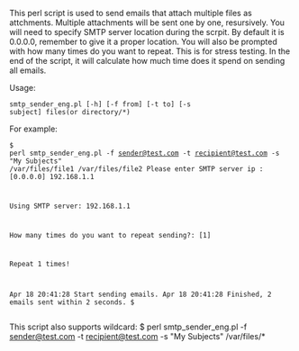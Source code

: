 This perl script is used to send emails that attach multiple files as attchments.
Multiple attachments will be sent one by one, resursively.
You will need to specify SMTP server location during the scrpit. By default it is 0.0.0.0, remember to give it a proper location.
You will also be prompted with how many times do you want to repeat. This is for stress testing.
In the end of the script, it will calculate how much time does it spend on sending all emails.


Usage:<p><code><pre>smtp_sender_eng.pl [-h] [-f from] [-t to] [-s subject] files(or directory/*)
</code></pre>
For example:<code><pre>$ perl smtp_sender_eng.pl -f sender@test.com -t recipient@test.com -s "My Subjects" /var/files/file1 /var/files/file2 
Please enter SMTP server ip : [0.0.0.0] 192.168.1.1

Using SMTP server: 192.168.1.1

How many times do you want to repeat sending?: [1] 

Repeat 1 times!

Apr 18 20:41:28 Start sending emails.
Apr 18 20:41:28 Finished, 2 emails sent within 2 seconds.
$</code></pre>

This script also supports wildcard:
$ perl smtp_sender_eng.pl -f sender@test.com -t recipient@test.com -s "My Subjects" /var/files/*
